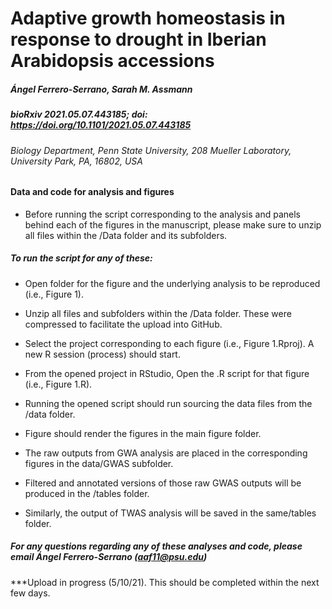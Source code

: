 

# **Adaptive growth homeostasis in response to drought in Iberian Arabidopsis accessions**

##### Ángel Ferrero-Serrano, Sarah M. Assmann

##### bioRxiv 2021.05.07.443185; doi: https://doi.org/10.1101/2021.05.07.443185

###### Biology Department, Penn State University, 208 Mueller Laboratory, University Park, PA, 16802, USA

#### Data and code for analysis and figures

- Before running the script corresponding to the analysis and panels behind each of the figures in the manuscript, please make sure to unzip all files within the /Data folder and its subfolders.

##### To run the script for any of these:

- Open folder for the figure and the underlying analysis to be reproduced (i.e., Figure 1).

- Unzip all files and subfolders within the /Data folder. These were compressed to facilitate the upload into GitHub.

- Select the project corresponding to each figure (i.e., Figure 1.Rproj). A new R session (process) should start.

- From the opened project in RStudio, Open the .R script for that figure (i.e., Figure 1.R).

- Running the opened script should run sourcing the data files from the /data folder.

- Figure should render the figures in the main figure folder.

- The raw outputs from GWA analysis are placed in the corresponding figures in the data/GWAS subfolder.

- Filtered and annotated versions of those raw GWAS outputs will be produced in the /tables folder.

- Similarly, the output of TWAS analysis will be saved in the same/tables folder.

##### *For any questions regarding any of these analyses and code, please email Ángel Ferrero-Serrano (aaf11@psu.edu)*

***Upload in progress (5/10/21). This should be completed within the next few days.
